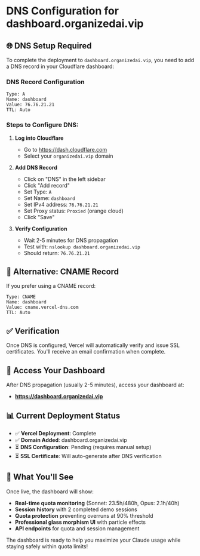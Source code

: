 # DNS Configuration for dashboard.organizedai.vip

## 🌐 DNS Setup Required

To complete the deployment to `dashboard.organizedai.vip`, you need to add a DNS record in your Cloudflare dashboard:

### DNS Record Configuration
```
Type: A
Name: dashboard
Value: 76.76.21.21
TTL: Auto
```

### Steps to Configure DNS:

1. **Log into Cloudflare**
   - Go to https://dash.cloudflare.com
   - Select your `organizedai.vip` domain

2. **Add DNS Record**
   - Click on "DNS" in the left sidebar
   - Click "Add record"
   - Set Type: `A`
   - Set Name: `dashboard`
   - Set IPv4 address: `76.76.21.21`
   - Set Proxy status: `Proxied` (orange cloud)
   - Click "Save"

3. **Verify Configuration**
   - Wait 2-5 minutes for DNS propagation
   - Test with: `nslookup dashboard.organizedai.vip`
   - Should return: `76.76.21.21`

## 🔧 Alternative: CNAME Record
If you prefer using a CNAME record:
```
Type: CNAME
Name: dashboard
Value: cname.vercel-dns.com
TTL: Auto
```

## ✅ Verification
Once DNS is configured, Vercel will automatically verify and issue SSL certificates. You'll receive an email confirmation when complete.

## 🚀 Access Your Dashboard
After DNS propagation (usually 2-5 minutes), access your dashboard at:
- **https://dashboard.organizedai.vip**

## 📊 Current Deployment Status
- ✅ **Vercel Deployment**: Complete
- ✅ **Domain Added**: dashboard.organizedai.vip
- ⏳ **DNS Configuration**: Pending (requires manual setup)
- ⏳ **SSL Certificate**: Will auto-generate after DNS verification

## 🎯 What You'll See
Once live, the dashboard will show:
- **Real-time quota monitoring** (Sonnet: 23.5h/480h, Opus: 2.1h/40h)
- **Session history** with 2 completed demo sessions
- **Quota protection** preventing overruns at 90% threshold
- **Professional glass morphism UI** with particle effects
- **API endpoints** for quota and session management

The dashboard is ready to help you maximize your Claude usage while staying safely within quota limits!